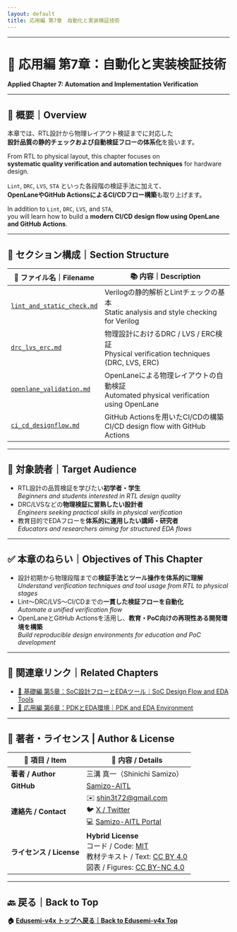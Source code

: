 ```yaml
---
layout: default
title: 応用編 第7章　自動化と実装検証技術　
---
```


---

# 🤖 応用編 第7章：自動化と実装検証技術  
**Applied Chapter 7: Automation and Implementation Verification**

---

## 📘 概要｜Overview

本章では、RTL設計から物理レイアウト検証までに対応した  
**設計品質の静的チェックおよび自動検証フローの体系化**を扱います。

From RTL to physical layout, this chapter focuses on  
**systematic quality verification and automation techniques** for hardware design.

`Lint`, `DRC`, `LVS`, `STA` といった各段階の検証手法に加えて、  
**OpenLaneやGitHub ActionsによるCI/CDフロー構築**も取り上げます。

In addition to `Lint`, `DRC`, `LVS`, and `STA`,  
you will learn how to build a **modern CI/CD design flow using OpenLane and GitHub Actions**.

---

## 📂 セクション構成｜Section Structure

| 📄 **ファイル名｜Filename** | 📚 **内容｜Description** |
|----------------------------|--------------------------|
| [`lint_and_static_check.md`](./lint_and_static_check.md) | Verilogの静的解析とLintチェックの基本<br>Static analysis and style checking for Verilog |
| [`drc_lvs_erc.md`](./drc_lvs_erc.md) | 物理設計におけるDRC / LVS / ERC検証<br>Physical verification techniques (DRC, LVS, ERC) |
| [`openlane_validation.md`](./openlane_validation.md) | OpenLaneによる物理レイアウトの自動検証<br>Automated physical verification using OpenLane |
| [`ci_cd_designflow.md`](./ci_cd_designflow.md) | GitHub Actionsを用いたCI/CDの構築<br>CI/CD design flow with GitHub Actions |

---

## 🎯 対象読者｜Target Audience

- RTL設計の品質検証を学びたい**初学者・学生**  
  *Beginners and students interested in RTL design quality*
- DRC/LVSなどの**物理検証に習熟したい設計者**  
  *Engineers seeking practical skills in physical verification*
- 教育目的でEDAフローを**体系的に運用したい講師・研究者**  
  *Educators and researchers aiming for structured EDA flows*

---

## ✅ 本章のねらい｜Objectives of This Chapter

- 設計初期から物理段階までの**検証手法とツール操作を体系的に理解**  
  *Understand verification techniques and tool usage from RTL to physical stages*
- Lint〜DRC/LVS〜CI/CDまでの**一貫した検証フローを自動化**  
  *Automate a unified verification flow*
- OpenLaneとGitHub Actionsを活用し、**教育・PoC向けの再現性ある開発環境を構築**  
  *Build reproducible design environments for education and PoC development*

---

## 🔗 関連章リンク｜Related Chapters

- [📘 基礎編 第5章：SoC設計フローとEDAツール｜SoC Design Flow and EDA Tools](../chapter5_soc_design_flow/)  
- [🧰 応用編 第6章：PDKとEDA環境｜PDK and EDA Environment](../d_chapter6_pdk_and_eda_environment/)

---

## 👤 **著者・ライセンス | Author & License**

| 📌 項目 / Item | 📄 内容 / Details |
|------|------|
| **著者 / Author** | 三溝 真一（Shinichi Samizo） |
| **GitHub** | [Samizo-AITL](https://github.com/Samizo-AITL) |
| **連絡先 / Contact** | ✉️ [shin3t72@gmail.com](mailto:shin3t72@gmail.com)<br>🐦 [X / Twitter](https://x.com/shin3t72)<br>💻 [Samizo-AITL Portal](https://samizo-aitl.github.io/) |
| **ライセンス / License** | **Hybrid License**<br>コード / Code: [MIT](https://opensource.org/licenses/MIT)<br>教材テキスト / Text: [CC BY 4.0](https://creativecommons.org/licenses/by/4.0/)<br>図表 / Figures: [CC BY-NC 4.0](https://creativecommons.org/licenses/by-nc/4.0/) |

---

## 🔙 戻る｜Back to Top
**🏠 [Edusemi-v4x トップへ戻る｜Back to Edusemi-v4x Top](../README.md)**

